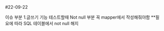 #22-09-22

이슈 부분
1.글쓰기 기능 테스트할때 Not null 부분 꼭 mapper에서 작성해줘야함
**필요에 따라 SQL 테이블에서 not null 해지








